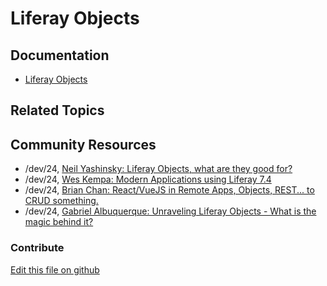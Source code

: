# Liferay Objects

## Documentation

* [Liferay Objects](https://learn.liferay.com/dxp/latest/en/building-applications/objects.html)

## Related Topics

## Community Resources

* /dev/24, [Neil Yashinsky: Liferay Objects, what are they good for?](https://liferay.dev/twentyfour#Liferay%20Objects%2C%20what%20are%20they%20good%20for)
* /dev/24, [Wes Kempa: Modern Applications using Liferay 7.4](https://liferay.dev/twentyfour#Modern%20Applications%20using%20Liferay%207.4) 
* /dev/24, [Brian Chan: React/VueJS in Remote Apps, Objects, REST... to CRUD something.](https://liferay.dev/twentyfour#React%2FVueJS%20in%20Remote%20Apps%2C%20Objects%2C%20REST...%20to%20CRUD%20something.) 
* /dev/24, [Gabriel Albuquerque: Unraveling Liferay Objects - What is the magic behind it?](https://liferay.dev/twentyfour#Unraveling%20Liferay%20Objects%3A%20What%20is%20the%20magic%20behind%20it%3F) 

### Contribute

[Edit this file on github](https://github.com/olafk/controlpanel-documentation-docs/blob/master/md/74en/com_liferay_object_web_internal_object_definitions_portlet_ObjectDefinitionsPortlet/relationships.md)
